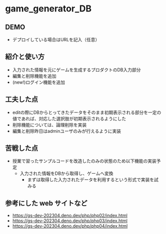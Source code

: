 # game_generator_DB

## DEMO

  - デプロイしている場合はURLを記入（任意）

## 紹介と使い方

  - 入力された情報を元にゲームを生成するプロダクトのDB入力部分
  - 編集と削除機能を追加
  - (new!)ログイン機能を追加

## 工夫した点

  - editの際にDBからとってきたデータをそのまま初期表示される部分を一定の値であれば、対応した選択肢が初期表示されるようにした
  - 削除機能については、論理削除を実装
  - 編集と削除昨日はadminユーザのみが行えるように実装

## 苦戦した点

  - 授業で習ったサンプルコードを改造したのみの状態のため以下機能の実装予定
    - 入力された情報をDBから取得し、ゲームへ変換
        - まずは取得した入力されたデータを利用するという形式で実装を試みる

## 参考にした web サイトなど

  - https://gs-dev-202304.deno.dev/php/php02/index.html
  - https://gs-dev-202304.deno.dev/php/php03/index.html
  - https://gs-dev-202304.deno.dev/php/php04/index.html